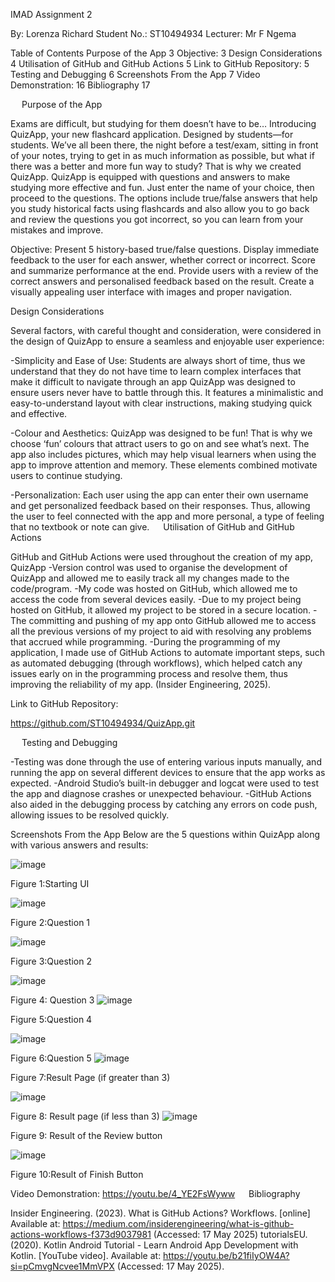 IMAD Assignment 2

By: Lorenza Richard 
Student No.: ST10494934
Lecturer: Mr F Ngema 

Table of Contents
Purpose of the App	3
Objective:	3
Design Considerations	4
Utilisation of GitHub and GitHub Actions	5
Link to GitHub Repository:	5
Testing and Debugging	6
Screenshots From the App	7
Video Demonstration:	16
Bibliography	17

 
Purpose of the App

Exams are difficult, but studying for them doesn’t have to be… Introducing QuizApp, your new flashcard application. Designed by students—for students. We’ve all been there, the night before a test/exam, sitting in front of your notes, trying to get in as much information as possible, but what if there was a better and more fun way to study? That is why we created QuizApp. QuizApp is equipped with questions and answers to make studying more effective and fun. Just enter the name of your choice, then proceed to the questions. The options include true/false answers that help you study historical facts using flashcards and also allow you to go back and review the questions you got incorrect, so you can learn from your mistakes and improve. 

Objective:
Present 5 history-based true/false questions.
Display immediate feedback to the user for each answer, whether correct or incorrect.
Score and summarize performance at the end.
Provide users with a review of the correct answers and personalised feedback based on the result.
Create a visually appealing user interface with images and proper navigation.
 

Design Considerations 

Several factors, with careful thought and consideration, were considered in the design of QuizApp to ensure a seamless and enjoyable user experience: 

-Simplicity and Ease of Use: Students are always short of time, thus we understand that they do not have time to learn complex interfaces that make it difficult to navigate through an app QuizApp was designed to ensure users never have to battle through this. It features a minimalistic and easy-to-understand layout with clear instructions, making studying quick and effective. 

-Colour and Aesthetics: QuizApp was designed to be fun! That is why we choose ‘fun’ colours that attract users to go on and see what’s next. The app also includes pictures, which may help visual learners when using the app to improve attention and memory. These elements combined motivate users to continue studying. 

-Personalization: Each user using the app can enter their own username and get personalized feedback based on their responses. Thus, allowing the user to feel connected with the app and more personal, a type of feeling that no textbook or note can give. 
 
Utilisation of GitHub and GitHub Actions

GitHub and GitHub Actions were used throughout the creation of my app, QuizApp
-Version control was used to organise the development of QuizApp and allowed me to easily track all my changes made to the code/program. 
-My code was hosted on GitHub, which allowed me to access the code from several devices easily. 
-Due to my project being hosted on GitHub, it allowed my project to be stored in a secure location. 
-The committing and pushing of my app onto GitHub allowed me to access all the previous versions of my project to aid with resolving any problems that accrued while programming. 
-During the programming of my application, I made use of GitHub Actions to automate important steps, such as automated debugging (through workflows), which helped catch any issues early on in the programming process and resolve them, thus improving the reliability of my app. 
(Insider Engineering, 2025).


Link to GitHub Repository: 

https://github.com/ST10494934/QuizApp.git 

 
Testing and Debugging 

-Testing was done through the use of entering various inputs manually, and running the app on several different devices to ensure that the app works as expected. 
-Android Studio’s built-in debugger and logcat were used to test the app and diagnose crashes or unexpected behaviour. 
-GitHub Actions also aided in the debugging process by catching any errors on code push, allowing issues to be resolved quickly. 
 
Screenshots From the App 
Below are the 5 questions within QuizApp along with various answers and results:

![image](https://github.com/user-attachments/assets/e783a21f-0057-48d8-b66b-70bcfe260317)

 
Figure 1:Starting UI

 ![image](https://github.com/user-attachments/assets/b789faa5-748a-4b32-89be-372ecbd3d80f)

Figure 2:Question 1

 ![image](https://github.com/user-attachments/assets/f34ce4dc-be45-4769-ac46-a3753fd2cbab)

Figure 3:Question 2

 ![image](https://github.com/user-attachments/assets/bd82393d-7c79-4d66-8a17-b5b0f4894676)

Figure 4: Question 3
![image](https://github.com/user-attachments/assets/e2abc5a7-6b82-4c03-8c87-449049b6cfa7)

 
Figure 5:Question 4

 ![image](https://github.com/user-attachments/assets/237a7f71-ef52-4be1-9a69-0f3bfd59d357)

Figure 6:Question 5
 ![image](https://github.com/user-attachments/assets/71fd37eb-9596-4f40-a7bf-6fc8c855e093)

Figure 7:Result Page (if greater than 3) 

![image](https://github.com/user-attachments/assets/6aa565a5-5ea3-4621-a495-06e44424b930)

Figure 8: Result page (if less than 3)
![image](https://github.com/user-attachments/assets/f12645bd-487e-452d-a966-0832f84ce826)

 
Figure 9: Result of the Review button

 ![image](https://github.com/user-attachments/assets/ddb163b1-35fc-4bc3-8533-65fad5db8827)

Figure 10:Result of Finish Button

Video Demonstration: 
https://youtu.be/4_YE2FsWyww 
 
Bibliography 

Insider Engineering. (2023). What is GitHub Actions? Workflows. [online] Available at: https://medium.com/insiderengineering/what-is-github-actions-workflows-f373d9037981 (Accessed: 17 May 2025)
tutorialsEU. (2020). Kotlin Android Tutorial - Learn Android App Development with Kotlin. [YouTube video]. Available at: https://youtu.be/b21fiIyOW4A?si=pCmvgNcvee1MmVPX (Accessed: 17 May 2025).
